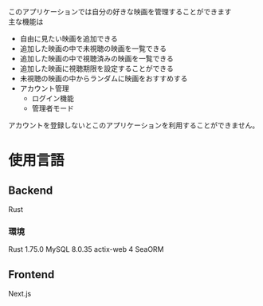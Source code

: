 このアプリケーションでは自分の好きな映画を管理することができます  
主な機能は

- 自由に見たい映画を追加できる
- 追加した映画の中で未視聴の映画を一覧できる
- 追加した映画の中で視聴済みの映画を一覧できる
- 追加した映画に視聴期限を設定することができる
- 未視聴の映画の中からランダムに映画をおすすめする
- アカウント管理
  - ログイン機能
  - 管理者モード


アカウントを登録しないとこのアプリケーションを利用することができません。


# 使用言語

## Backend
Rust
### 環境
Rust 1.75.0
MySQL 8.0.35
actix-web 4
SeaORM 

## Frontend
Next.js
